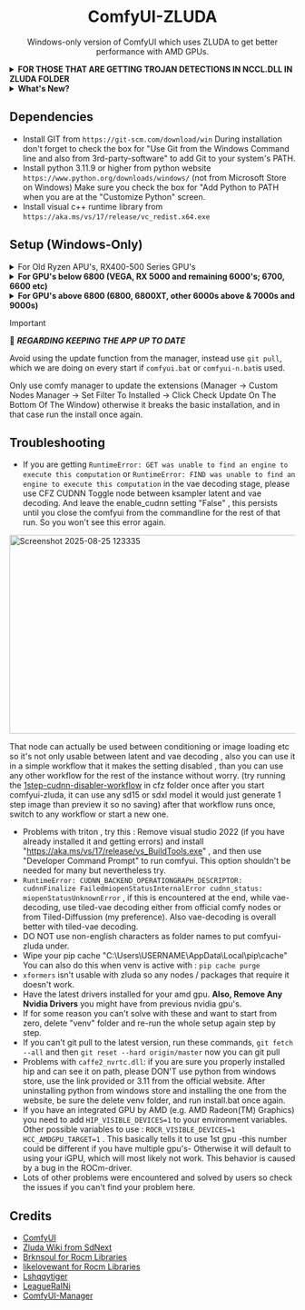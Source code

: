 
<div align="center">

# ComfyUI-ZLUDA

Windows-only version of ComfyUI which uses ZLUDA to get better performance with AMD GPUs.

</div>

<details>
<summary><strong>FOR THOSE THAT ARE GETTING TROJAN DETECTIONS IN NCCL.DLL IN ZLUDA FOLDER</strong></summary>

In the developer's words: "nccl.dll is a dummy file, it does nothing. When one of its functions is called, it will just return 'not supported' status. nccl.dll and cufftw.dll are dummy files introduced only for compatibility (to run applications that reject to start without them, but rarely or never use them).

zluda.exe hijacks Windows API and injects some DLLs. Its behavior can be considered malicious by some antiviruses, but it does not hurt the user.

The antiviruses, including Windows Defender on my computer, didn't detect them as malicious when I made the nightly build. But somehow the nightly build is now detected as a virus on my end too."

**SOLUTION: IGNORE THE WARNING AND EXCLUDE THE ZLUDA (or better the whole comfyui-zluda) FOLDER FROM DEFENDER.**
</details>

<details>
<summary><strong>What's New?</strong></summary>

### Recent Updates

- **Added "cfz-vae-loader" node** to CFZ folder - enables changing VAE precision on the fly without using `--fp16-vae` etc. on the starting command line. This is important because while "WAN" works faster with fp16, Flux produces black output if fp16 VAE is used. Start ComfyUI normally and add this node to your WAN workflow to change it only with that model type.

- **Use update.bat** if comfyui.bat or comfyui-n.bat can't update (as when they are the files that need to be updated, so delete them, run update.bat). When you run your comfyui(-n).bat afterwards, it now copies correct ZLUDA and uses that.

- **Updated included ZLUDA version** for the new install method to 3.9.5 nightly (latest version available). You MUST use latest AMD GPU drivers with this setup otherwise there would be problems later (drivers >= 25.5.1).

### Cache Cleaning Instructions

**WIPING CACHES FOR A CLEAN REINSTALL** (recommended for a painless ZLUDA experience):

Delete everything in these three directories:
1. `C:\Users\yourusername\AppData\Local\ZLUDA\ComputeCache`
2. `C:\Users\yourusername\.miopen`
3. `C:\Users\yourusername\.triton`
You can now use the `cache-clean.bat` in the comfyui-zluda folder to clean all caches quickly.

ZLUDA, MIOpen, and Triton will rebuild everything from scratch, making future operations less problematic.

### New Nodes

- **Added "CFZ Cudnn Toggle" node** - for some models not working with cuDNN (which is enabled by default on new install method). To use it:
  - Connect it before KSampler (latent_image input or any latent input)
  - Disable cuDNN
  - After VAE decoding (where most problems occur), re-enable cuDNN
  - Add it after VAE decoding, select audio_output and connect to save audio node
  - Enable cuDNN now

- **"CFZ Checkpoint Loader" was completely redone** - the previous version was broken and might corrupt models if you loaded with it and quit halfway. The new version works outside checkpoint loading, doesn't touch the original file, and when it quantizes the model, it makes a copy first. 
  - Please delete "cfz_checkpoint_loader.py" and use the newly added "cfz_patcher.py"
  - It has three separate nodes and is much safer and better

**Note**: Both nodes are inside the "cfz" folder. To use them, copy them into custom_nodes - they will appear next time you open ComfyUI. To find them, search for "cfz".

### Model Fixes

- **Florence2 is now fixed** (probably some other nodes too) - you need to disable "do_sample", meaning change it from True to False. Now it works without needing to edit its node.

### Custom ZLUDA Versions

- **Added support for any ZLUDA version** - to use with HIP versions you want (such as 6.1 - 6.2). After installing:
  1. Close the app
  2. Run `patchzluda2.bat`
  3. It will ask for URL of the ZLUDA build you want to use
  4. Choose from [lshyqqtiger's ZLUDA Fork](https://github.com/lshqqytiger/ZLUDA/releases)
  5. Paste the link via right-click (correct link example: `https://github.com/lshqqytiger/ZLUDA/releases/download/rel.d60bddbc870827566b3d2d417e00e1d2d8acc026/ZLUDA-windows-rocm6-amd64.zip`)
  6. Press enter and it will patch that ZLUDA into ComfyUI for you

### Documentation

- **Added a "Small Flux Guide"** - aims to use low VRAM and provides the basic necessary files needed to get Flux generation running. [View Guide](fluxguide.md)

</details>

## Dependencies

* Install GIT from `https://git-scm.com/download/win` During installation don't forget to check the box for "Use Git from the Windows Command line and also from 3rd-party-software" to add Git to your system's PATH.
* Install python 3.11.9 or higher from python website `https://www.python.org/downloads/windows/` (not from Microsoft Store on Windows) Make sure you check the box for "Add Python to PATH when you are at the "Customize Python" screen.
* Install visual c++ runtime library from `https://aka.ms/vs/17/release/vc_redist.x64.exe`

## Setup (Windows-Only)

<details>
<summary>For Old Ryzen APU's, RX400-500 Series GPU's</summary>

* Install HIP SDK 5.7.1 from "https://www.amd.com/en/developer/resources/rocm-hub/hip-sdk.html", "Windows 10 & 11 5.7.1 HIP SDK"

* You *might* need older drivers for sdk 5.7.1 and old zluda to work so if you are getting errors with latest drivers please install an older version (below 25.5.1) 

* Install "https://aka.ms/vs/17/release/vs_BuildTools.exe" 

* Make sure the system variables HIP_PATH and HIP_PATH_57 exist, both should have this value: `C:\Program Files\AMD\ROCm\5.7\`

* Also there is the system path defining variable called: "Path". Double-click it and click "New" add this: `C:\Program Files\AMD\ROCm\5.7\bin`

* Get library files for your GPU from Brknsoul Repository (for HIP 5.7.1) `https://github.com/brknsoul/ROCmLibs`
* (try these for many of the old gpu's as an alternative source of libraries `https://www.mediafire.com/file/boobrm5vjg7ev50/rocBLAS-HIP5.7.1-win%2528old_gpu%2529.rar/file`)

* Go to folder `C:\Program Files\AMD\ROCm\5.7\bin\rocblas`, there would be a "library" folder, backup the files inside to somewhere else.

* Open your downloaded optimized library archive and put them inside the library folder (overwriting if necessary): `C:\Program Files\AMD\ROCm\5.7\bin\rocblas\library`

* There could be a rocblas.dll file in the archive as well, if it is present then copy it inside `C:\Program Files\AMD\ROCm\5.7\bin`

* Restart your system.

* Open a cmd prompt. Easiest way to do this is, in Windows Explorer go to the folder or drive you want to install this app to, in the address bar type "cmd" and press enter.

* **DON'T INSTALL** into your user directory or inside Windows or Program Files directories. Best option just go to `C:\` or `D:\` if you have other drives and open cmd there.

* Copy these commands one by one and press enter after each one:

```bash
git clone https://github.com/patientx/ComfyUI-Zluda
```

```bash
cd ComfyUI-Zluda
```

```bash
install-for-older-amd.bat
```

* If you have done every previous step correctly, it will install without errors and start ComfyUI-ZLUDA for the first time. If you already have checkpoints copy them into `models/checkpoints` folder so you can use them with ComfyUI's default workflow.

* The first generation will take longer than usual, ZLUDA is compiling for your GPU, it does this once for every new model type. This is necessary and unavoidable.

* You can use `comfyui.bat` or put a shortcut of it on your desktop, to run the app later. My recommendation is make a copy of `comfyui.bat` with another name maybe and modify that copy so when updating you won't get into trouble.
</details>

<details>
<summary><strong>For GPU's below 6800 (VEGA, RX 5000 and remaining 6000's; 6700, 6600 etc)</strong></summary>

* **IMPORTANT**: With this install method you MUST make sure you have the latest GPU drivers (specifically you need drivers above 25.5.1)

* **UPDATE** : There are now new libraries for "some of" these gpu's namely these listed below for HIP 6.4.2 BUT they are not tested and some of those probably won't work with the newer triton-miopen stuff so if you want you can try using the 6.4.2 route with those new libraries AND if you are updating from 6.2.4 to 6.4.2 please remember to uninstall hip 6.2.4 THEN delete the rocm folder inside program files otherwise even after uninstall the addon's added files would remain there and may cause problems.  
* AMD Radeon RX 5700 XT (gfx1010) , AMD Radeon Pro V540 (gfx1011) , AMD Radeon RX 5500 XT (gfx1012)
* AMD Radeon RX 6700, AMD Radeon RX 6700 XT (gfx1031) , AMD Radeon RX 6600, AMD Radeon RX 6600 XT (gfx1032)
* AMD Radeon RX 6500, 6500XT, 6500M, 6400, 6300, 6450, W6400 (gfx1034)
* AMD Radeon 680M, AMD Radeon 660M (gfx1035)
* AMD Radeon Graphics 128SP (All 7000 series IGP Variants) (gfx1036)
* AMD Radeon 780M , AMD Ryzen Z1 ,AMD Radeon 740M (gfx1103)
* But they are not all tested and even if they work with 6.4.2 they might not work with triton-miopen stuff, in that case use legacy installer instead. 

* [There is the legacy installer method still available with `install-legacy.bat` (this is the old "install.bat") which doesn't include miopen-triton stuff, but I strongly recommend them now we have solved most of the problems with them.So if you want you can still install hip 5.7.1 and use the libraries for your gpu for hip 5.7.1 or 6.2.4 and you don't need to install miopen stuff. You can use the `install-legacy.bat` but first try the install-n.bat if you have problems than go back to the legacy one.]

* Install HIP SDK 6.2.4 from [AMD ROCm Hub](https://www.amd.com/en/developer/resources/rocm-hub/hip-sdk.html) - "Windows 10 & 11 6.2.4 HIP SDK"

* Make sure the system variables `HIP_PATH` and `HIP_PATH_62` exist, both should have this value: `C:\Program Files\AMD\ROCm\6.2\`

* Also check the system path defining variable called "Path". Double-click it and click "New", then add: `C:\Program Files\AMD\ROCm\6.2\bin`

* Download this addon package from [Google Drive](https://drive.google.com/file/d/1Gvg3hxNEj2Vsd2nQgwadrUEY6dYXy0H9/view?usp=sharing) (or [alternative source](https://www.mediafire.com/file/ooawc9s34sazerr/HIP-SDK-extension(zluda395).zip/file))

* Extract the addon package into `C:\Program Files\AMD\ROCm\6.2` overwriting files if asked

* Get library files for your GPU from [likelovewant Repository](https://github.com/likelovewant/ROCmLibs-for-gfx1103-AMD780M-APU/releases/tag/v0.6.2.4) (for HIP 6.2.4)

* Go to folder `C:\Program Files\AMD\ROCm\6.2\bin\rocblas`, there should be a "library" folder. **Backup the files inside to somewhere else.**

* Open your downloaded optimized library archive and put them inside the library folder (overwriting if necessary): `C:\Program Files\AMD\ROCm\6.2\bin\rocblas\library`

* If there's a `rocblas.dll` file in the archive, copy it inside `C:\Program Files\AMD\ROCm\6.2\bin`

* Install [Visual Studio Build Tools](https://aka.ms/vs/17/release/vs_BuildTools.exe)

* **Restart your system**

* Open a command prompt. Easiest way: in Windows Explorer, go to the folder or drive where you want to install this app, in the address bar type "cmd" and press enter

* **DON'T INSTALL** into your user directory or inside Windows or Program Files directories. Best option is to go to `C:\` or `D:\` (if you have other drives) and open cmd there.

* Copy these commands one by one and press enter after each:

```bash
git clone https://github.com/patientx/ComfyUI-Zluda
```

```bash
cd ComfyUI-Zluda
```

```bash
install-n.bat
```

* If you have done every previous step correctly, it will install without errors and start ComfyUI-ZLUDA for the first time. If you already have checkpoints, copy them into `models/checkpoints` folder so you can use them with ComfyUI's default workflow.

* The first generation will take longer than usual, ZLUDA is compiling for your GPU. It does this once for every new model type. This is necessary and unavoidable.

* You can use `comfyui-n.bat` or put a shortcut of it on your desktop to run the app later. My recommendation is to make a copy of `comfyui-n.bat` with another name and modify that copy so when updating you won't get into trouble.

</details>

<details>
<summary><strong>For GPU's above 6800 (6800, 6800XT, other 6000s above & 7000s and 9000s)</strong></summary>

* **IMPORTANT**: With this install method you MUST make sure you have the latest GPU drivers (specifically you need drivers above 25.5.1)
* **UPDATE** : There are now new libraries for "some of" the unsupported gpu's from previous generations namely these listed below for HIP 6.4.2 BUT they are not tested and some of those probably won't work with the newer triton-miopen stuff so if you want you can try using the 6.4.2 route with those new libraries AND if you are updating from 6.2.4 to 6.4.2 please remember to uninstall hip 6.2.4 THEN delete the rocm folder inside program files otherwise even after uninstall the addon's added files would remain there and may cause problems.  
* AMD Radeon RX 5700 XT (gfx1010) , AMD Radeon Pro V540 (gfx1011) , AMD Radeon RX 5500 XT (gfx1012)
* AMD Radeon RX 6700, AMD Radeon RX 6700 XT (gfx1031) , AMD Radeon RX 6600, AMD Radeon RX 6600 XT (gfx1032)
* AMD Radeon RX 6500, 6500XT, 6500M, 6400, 6300, 6450, W6400 (gfx1034)
* AMD Radeon 680M, AMD Radeon 660M (gfx1035)
* AMD Radeon Graphics 128SP (All 7000 series IGP Variants) (gfx1036)
* AMD Radeon 780M , AMD Ryzen Z1 ,AMD Radeon 740M (gfx1103)
* The libraries for these can be had here : [6.4.2 Libraries for unsupported GPU's](https://github.com/likelovewant/ROCmLibs-for-gfx1103-AMD780M-APU/releases/tag/v0.6.4.2)
* But they are not all tested and even if they work with 6.4.2 they might not work with triton-miopen stuff, in that case use legacy installer instead. 

* Install HIP SDK 6.4.2 from [AMD ROCm Hub](https://www.amd.com/en/developer/resources/rocm-hub/hip-sdk.html) - "Windows 10 & 11 6.4.2 HIP SDK"

* Make sure the system variables `HIP_PATH` and `HIP_PATH_64` exist, both should have this value: `C:\Program Files\AMD\ROCm\6.4\`

* Also check the system path defining variable called "Path". Double-click it and click "New", then add: `C:\Program Files\AMD\ROCm\6.4\bin`

* FOR THE UNSUPPORTED GPU'S THAT HAS LIBRARIES ; DO THESE :

  * Get library files for your GPU from [6.4.2 Libraries for unsupported GPU's](https://github.com/likelovewant/ROCmLibs-for-gfx1103-AMD780M-APU/releases/tag/v0.6.4.2) (for HIP 6.4.2)

  * Go to folder `C:\Program Files\AMD\ROCm\6.4\bin\rocblas`, there should be a "library" folder. **Backup the files inside to somewhere else.**

  * Open your downloaded optimized library archive and put them inside the library folder (overwriting if necessary): `C:\Program Files\AMD\ROCm\6.4\bin\rocblas\library`

  * If there's a `rocblas.dll` file in the archive, copy it inside `C:\Program Files\AMD\ROCm\6.4\bin`

* Install [Visual Studio Build Tools](https://aka.ms/vs/17/release/vs_BuildTools.exe)

* **Restart your system**

* Open a command prompt. Easiest way: in Windows Explorer, go to the folder or drive where you want to install this app, in the address bar type "cmd" and press enter

* **DON'T INSTALL** into your user directory or inside Windows or Program Files directories. Best option is to go to `C:\` or `D:\` (if you have other drives) and open cmd there.

* Copy these commands one by one and press enter after each:

```bash
git clone https://github.com/patientx/ComfyUI-Zluda
```

```bash
cd ComfyUI-Zluda
```

```bash
install-n.bat
```

* If you have done every previous step correctly, it will install without errors and start ComfyUI-ZLUDA for the first time. If you already have checkpoints, copy them into `models/checkpoints` folder so you can use them with ComfyUI's default workflow.

* The first generation will take longer than usual, ZLUDA is compiling for your GPU. It does this once for every new model type. This is necessary and unavoidable.

* You can use `comfyui-n.bat` or put a shortcut of it on your desktop to run the app later. My recommendation is to make a copy of `comfyui-n.bat` with another name and modify that copy so when updating you won't get into trouble.

</details>

> [!IMPORTANT]
> 📢 ***REGARDING KEEPING THE APP UP TO DATE***
>
> Avoid using the update function from the manager, instead use `git pull`, which we
> are doing on every start if `comfyui.bat` or `comfyui-n.bat`is used. 
>
> Only use comfy manager to update the extensions
> (Manager -> Custom Nodes Manager -> Set Filter To Installed -> Click Check Update On The Bottom Of The Window)
> otherwise it breaks the basic installation, and in that case run the install once again.

## Troubleshooting

- If you are getting `RuntimeError: GET was unable to find an engine to execute this computation` or `RuntimeError: FIND was unable to find an engine to execute this computation` in the vae decoding stage, please use CFZ CUDNN Toggle node between ksampler latent and vae decoding. And leave the enable_cudnn setting "False" , this persists until you close the comfyui from the commandline for the rest of that run. So you won't see this error again.

<img width="667" height="350" alt="Screenshot 2025-08-25 123335" src="https://github.com/user-attachments/assets/db56d460-34aa-4fda-94e2-f0bae7162691" />

That node can actually be used between conditioning or image loading etc so it's not only usable between latent and vae decoding , also you can use it in a simple workflow that it makes the setting disabled , than you can use any other workflow for the rest of the instance without worry. (try running the  [1step-cudnn-disabler-workflow](https://github.com/patientx/ComfyUI-Zluda/blob/master/cfz/1step-cudnn-disabler-workflow.json) in cfz folder once after you start comfyui-zluda, it can use any sd15 or sdxl model it would just generate 1 step image than preview it so no saving) after that workflow runs once, switch to any workflow or start a new one.

- Problems with triton , try this : Remove visual studio 2022 (if you have already installed it and getting errors) and install "https://aka.ms/vs/17/release/vs_BuildTools.exe" , and then use  "Developer Command Prompt" to run comfyui. This option shouldn't be needed for many but nevertheless try.
- `RuntimeError: CUDNN_BACKEND_OPERATIONGRAPH_DESCRIPTOR: cudnnFinalize FailedmiopenStatusInternalError cudnn_status: miopenStatusUnknownError` , if this is encountered at the end, while vae-decoding, use tiled-vae decoding either from official comfy nodes or from Tiled-Diffussion (my preference). Also vae-decoding is overall better with tiled-vae decoding. 
- DO NOT use non-english characters as folder names to put comfyui-zluda under.
- Wipe your pip cache "C:\Users\USERNAME\AppData\Local\pip\cache" You can also do this when venv is active with :  `pip cache purge`
- `xformers` isn't usable with zluda so any nodes / packages that require it doesn't work.
- Have the latest drivers installed for your amd gpu. **Also, Remove Any Nvidia Drivers** you might have from previous nvidia gpu's.
- If for some reason you can't solve with these and want to start from zero, delete "venv" folder and re-run the whole setup again step by step.
- If you can't git pull to the latest version, run these commands, `git fetch --all` and then `git reset --hard origin/master` now you can git pull
- Problems with `caffe2_nvrtc.dll`: if you are sure you properly installed hip and can see it on path, please DON'T use
  python from windows store, use the link provided or 3.11 from the official website. After uninstalling python from
  windows store and installing the one from the website, be sure the delete venv folder, and run install.bat once again.
- If you have an integrated GPU by AMD (e.g. AMD Radeon(TM) Graphics) you need to add `HIP_VISIBLE_DEVICES=1` to your environment variables. Other possible variables to use :
   `ROCR_VISIBLE_DEVICES=1` `HCC_AMDGPU_TARGET=1` . This basically tells it to use 1st gpu -this number could be different if you have multiple gpu's-
  Otherwise it will default to using your iGPU, which will most likely not work. This behavior is caused by a bug in the ROCm-driver.
- Lots of other problems were encountered and solved by users so check the issues if you can't find your problem here.  

## Credits

- [ComfyUI](https://github.com/comfyanonymous/ComfyUI)
- [Zluda Wiki from SdNext](https://github.com/vladmandic/sdnext/wiki/ZLUDA)
- [Brknsoul for Rocm Libraries](https://github.com/brknsoul/ROCmLibs)
- [likelovewant for Rocm Libraries](https://github.com/likelovewant/ROCmLibs-for-gfx1103-AMD780M-APU/releases/tag/v0.6.2.4)
- [Lshqqytiger](https://github.com/lshqqytiger/ZLUDA)
- [LeagueRaINi](https://github.com/LeagueRaINi/ComfyUI)
- [ComfyUI-Manager](https://github.com/ltdrdata/ComfyUI-Manager)
